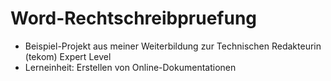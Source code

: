 # Word-Rechtschreibpruefung
- Beispiel-Projekt aus meiner Weiterbildung zur Technischen Redakteurin (tekom) Expert Level
- Lerneinheit: Erstellen von Online-Dokumentationen
